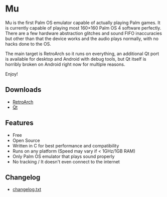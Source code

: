 # Mu
Mu is the first Palm OS emulator capable of actually playing Palm games. 
It is currently capable of playing most 160×160 Palm OS 4 software perfectly. 
There are a few hardware abstraction glitches and sound FIFO inaccuracies but other than that the device works and the audio plays normally, 
with no hacks done to the OS. 

The main target is RetroArch so it runs on everything, an additional Qt port is available for desktop and Android with debug tools, but Qt itself is horribly broken on Android right now for multiple reasons.

Enjoy!

## Downloads

- [RetroArch](https://retroarch.com/?page=platforms)
- [Qt](https://github.com/meepingsnesroms/Mu/releases)

## Features
- Free
- Open Source
- Written in C for best performance and compatibility
- Runs on any platform (Speed may vary if < 1GHz/1GB RAM)
- Only Palm OS emulator that plays sound properly
- No tracking / It doesn't even connect to the internet

## Changelog

- [changelog.txt](https://github.com/meepingsnesroms/Mu/blob/master/changelog.txt)

